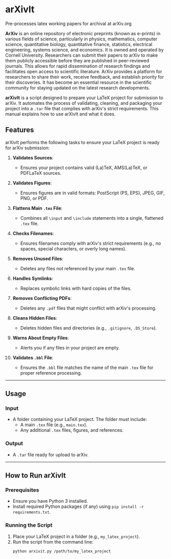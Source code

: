 
# arXivIt
Pre-processes latex working papers for archival at arXiv.org



**ArXiv** is an online repository of electronic preprints (known as e-prints) in various fields of science, particularly in physics, mathematics, computer science, quantitative biology, quantitative finance, statistics, electrical engineering, systems science, and economics. It is owned and operated by Cornell University. Researchers can submit their papers to arXiv to make them publicly accessible before they are published in peer-reviewed journals. This allows for rapid dissemination of research findings and facilitates open access to scientific literature. ArXiv provides a platform for researchers to share their work, receive feedback, and establish priority for their discoveries. It has become an essential resource in the scientific community for staying updated on the latest research developments.

**arXivIt** is a script designed to prepare your LaTeX project for submission to arXiv. It automates the process of validating, cleaning, and packaging your project into a `.tar` file that complies with arXiv's strict requirements. This manual explains how to use arXivIt and what it does.

## **Features**
arXivIt performs the following tasks to ensure your LaTeX project is ready for arXiv submission:

1. **Validates Sources**:
   - Ensures your project contains valid (La)TeX, AMS(La)TeX, or PDFLaTeX sources.

2. **Validates Figures**:
   - Ensures figures are in valid formats: PostScript (PS, EPS), JPEG, GIF, PNG, or PDF.

3. **Flattens Main `.tex` File**:
   - Combines all `\input` and `\include` statements into a single, flattened `.tex` file.

4. **Checks Filenames**:
   - Ensures filenames comply with arXiv's strict requirements (e.g., no spaces, special characters, or overly long names).

5. **Removes Unused Files**:
   - Deletes any files not referenced by your main `.tex` file.

6. **Handles Symlinks**:
   - Replaces symbolic links with hard copies of the files.

7. **Removes Conflicting PDFs**:
   - Deletes any `.pdf` files that might conflict with arXiv's processing.

8. **Cleans Hidden Files**:
   - Deletes hidden files and directories (e.g., `.gitignore`, `.DS_Store`).

9. **Warns About Empty Files**:
   - Alerts you if any files in your project are empty.

10. **Validates `.bbl` File**:
    - Ensures the `.bbl` file matches the name of the main `.tex` file for proper reference processing.

---

## **Usage**

### **Input**
- A folder containing your LaTeX project. The folder must include:
  - A main `.tex` file (e.g., `main.tex`).
  - Any additional `.tex` files, figures, and references.

### **Output**
- A `.tar` file ready for upload to arXiv.

---

## **How to Run arXivIt**

### **Prerequisites**
- Ensure you have Python 3 installed.
- Install required Python packages (if any) using `pip install -r requirements.txt`.

### **Running the Script**
1. Place your LaTeX project in a folder (e.g., `my_latex_project`).
2. Run the script from the command line:
   ```bash
   python arxivit.py /path/to/my_latex_project
